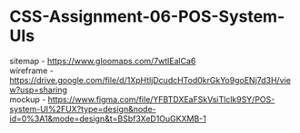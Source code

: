 # CSS-Assignment-06-POS-System-UIs

sitemap - https://www.gloomaps.com/7wtlEalCa6 <br>
wireframe - https://drive.google.com/file/d/1XpHtljDcudcHTod0krGkYo9goENj7d3H/view?usp=sharing  <br>
mockup - https://www.figma.com/file/YFBTDXEaFSkVsiTlclk9SY/POS-system-UI%2FUX?type=design&node-id=0%3A1&mode=design&t=BSbf3XeD1OuGKXMB-1
